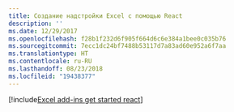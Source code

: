 ```yaml
---
title: Создание надстройки Excel с помощью React
description: ''
ms.date: 12/29/2017
ms.openlocfilehash: f28b1f232d6f905f664d6c6e384a1bee0c035b76
ms.sourcegitcommit: 7ecc1dc24bf7488b53117d7a83ad60e952a6f7aa
ms.translationtype: HT
ms.contentlocale: ru-RU
ms.lasthandoff: 08/23/2018
ms.locfileid: "19438377"
---
```

[!include[Excel add-ins get started react](../includes/file-get-started-excel-react.md)]